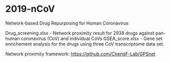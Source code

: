 # 2019-nCoV
Network-based Drug Repurposing for Human Coronavirus

Drug_screening.xlsx - Network proximity result for 2938 drugs against pan-human coronavirus (CoV) and individual CoVs
GSEA_score.xlsx - Gene set enrichement analysis for the drugs using three CoV transcriptome data set.

Network proximity framework: https://github.com/ChengF-Lab/GPSnet
